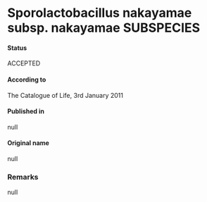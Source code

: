 # Sporolactobacillus nakayamae subsp. nakayamae SUBSPECIES

#### Status
ACCEPTED

#### According to
The Catalogue of Life, 3rd January 2011

#### Published in
null

#### Original name
null

### Remarks
null